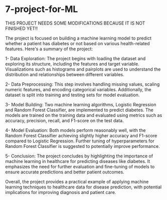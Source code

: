 # 7-project-for-ML

THIS PROJECT NEEDS SOME MODIFICATIONS BECAUSE IT IS NOT FINISHED YET!!

The project is focused on building a machine learning model to predict whether a patient has diabetes or not based on various health-related features. Here's a summary of the project:

1- Data Exploration: The project begins with loading the dataset and exploring its structure, including the features and target variable. Visualizations such as histograms and pairplots are used to understand the distribution and relationships between different variables.

2- Data Preprocessing: This step involves handling missing values, scaling numeric features, and encoding categorical variables. Additionally, the dataset is split into training and testing sets for model evaluation.

3- Model Building: Two machine learning algorithms, Logistic Regression and Random Forest Classifier, are implemented to predict diabetes. The models are trained on the training data and evaluated using metrics such as accuracy, precision, recall, and F1-score on the test data.

4- Model Evaluation: Both models perform reasonably well, with the Random Forest Classifier achieving slightly higher accuracy and F1-score compared to Logistic Regression. Further tuning of hyperparameters for Random Forest Classifier is suggested to potentially improve performance.

5- Conclusion: The project concludes by highlighting the importance of machine learning in healthcare for predicting diseases like diabetes. It emphasizes the need for further evaluation and fine-tuning of models to ensure accurate predictions and better patient outcomes.


Overall, the project provides a practical example of applying machine learning techniques to healthcare data for disease prediction, with potential implications for improving diagnosis and patient care.
